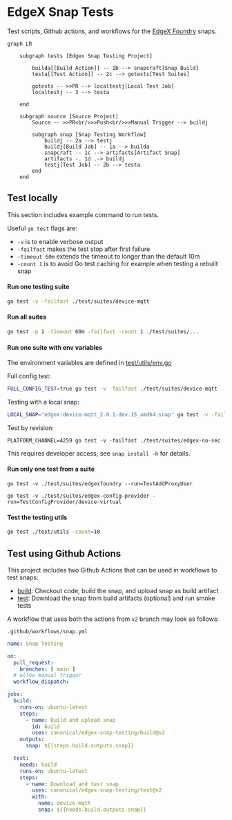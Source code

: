 # EdgeX Snap Tests
Test scripts, Github actions, and workflows for the [EdgeX Foundry](https://docs.edgexfoundry.org/) snaps.

```mermaid
graph LR

    subgraph tests [Edgex Snap Testing Project]
        
        builda[[Build Action]] -- 1b --> snapcraft[Snap Build]
        testa[[Test Action]] -- 2c --> gotests[Test Suites]
        
        gotests -- >>PR --> localtestj[Local Test Job]
        localtestj -- 3 --> testa
        
    end

    subgraph source [Source Project]
        Source -- >>PR<br/>>>Push<br/>>>Manual Trigger --> buildj
        
        subgraph snap [Snap Testing Workflow]
            buildj -- 2a --> testj
            buildj[Build Job] -- 1a --> builda
            snapcraft -- 1c --> artifacts[Artifact Snap]
            artifacts -. 1d .-> buildj
            testj[Test Job] -- 2b --> testa
        end
    end
```

## Test locally
This section includes example command to run tests.

Useful `go test` flags are:
- `-v` is to enable verbose output
- `-failfast` makes the test stop after first failure
- `-timeout 60m` extends the timeout to longer than the default 10m
- `-count 1` is to avoid Go test caching for example when testing a rebuilt snap

#### Run one testing suite
```bash
go test -v -failfast ./test/suites/device-mqtt
```

#### Run all suites
```bash
go test -p 1 -timeout 60m -failfast -count 1 ./test/suites/...
```

#### Run one suite with env variables
The environment variables are defined in [test/utils/env.go](./test/utils/env.go)

Full config test:
```bash
FULL_CONFIG_TEST=true go test -v -failfast ./test/suites/device-mqtt
```

Testing with a local snap:
```bash
LOCAL_SNAP="edgex-device-mqtt_2.0.1-dev.15_amd64.snap" go test -v -failfast -count 1 ./test/suites/device-mqtt
```

Test by revision:
```
PLATFORM_CHANNEL=4259 go test -v -failfast ./test/suites/edgex-no-sec
```
This requires developer access; see `snap install -h` for details.

#### Run only one test from a suite
```
go test -v ./test/suites/edgexfoundry --run=TestAddProxyUser
```
```
go test -v ./test/suites/edgex-config-provider -run=TestConfigProvider/device-virtual
```

#### Test the testing utils
```bash
go test ./test/utils -count=10
```

## Test using Github Actions
This project includes two Github Actions that can be used in workflows to test snaps:
* [build](./build): Checkout code, build the snap, and upload snap as build artifact
* [test](./test): Download the snap from build artifacts (optional) and run smoke tests

A workflow that uses both the actions from `v2` branch may look as follows:

`.github/workflows/snap.yml`
```yaml
name: Snap Testing

on:
  pull_request:
    branches: [ main ]
  # allow manual trigger
  workflow_dispatch:

jobs:
  build:
    runs-on: ubuntu-latest
    steps:
      - name: Build and upload snap
        id: build
        uses: canonical/edgex-snap-testing/build@v2
    outputs:
      snap: ${{steps.build.outputs.snap}}

  test:
    needs: build
    runs-on: ubuntu-latest
    steps:
      - name: Download and test snap
        uses: canonical/edgex-snap-testing/test@v2
        with:
          name: device-mqtt
          snap: ${{needs.build.outputs.snap}}
```
